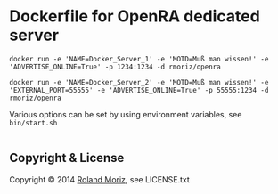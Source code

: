 # Dockerfile for OpenRA dedicated server

```
docker run -e 'NAME=Docker_Server_1' -e 'MOTD=Muß man wissen!' -e 'ADVERTISE_ONLINE=True' -p 1234:1234 -d rmoriz/openra

docker run -e 'NAME=Docker_Server_2' -e 'MOTD=Muß man wissen!' -e 'EXTERNAL_PORT=55555' -e 'ADVERTISE_ONLINE=True' -p 55555:1234 -d rmoriz/openra 
```

Various options can be set by using environment variables, see ```bin/start.sh```

```

```


## Copyright & License

Copyright © 2014 [Roland Moriz](https://roland.io), see LICENSE.txt
